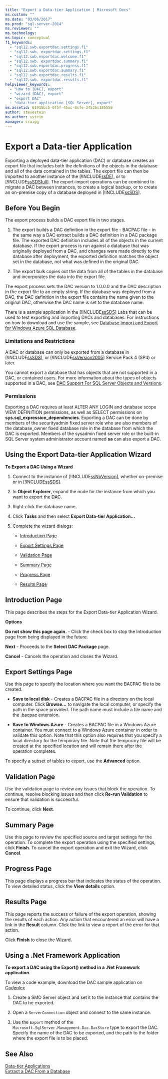 ```yaml
---
title: "Export a Data-tier Application | Microsoft Docs"
ms.custom: ""
ms.date: "03/06/2017"
ms.prod: "sql-server-2014"
ms.reviewer: ""
ms.technology:
ms.topic: conceptual
f1_keywords: 
  - "sql12.swb.exportdac.settings.f1"
  - "sql12.swb. exportdac.settings.f1"
  - "sql12.swb.exportdac.welcome.f1"
  - "sql12.swb. exportdac.summary.f1"
  - "sql12.swb.exportdac.progress.f1"
  - "sql12.swb.exportdac.summary.f1"
  - "sql12.swb.exportdac.results.f1"
  - "sql12.swb. exportdac.results.f1"
helpviewer_keywords: 
  - "How to [DAC], export"
  - "wizard [DAC], export"
  - "export DAC"
  - "data-tier application [SQL Server], export"
ms.assetid: 61915bc5-0f5f-45ac-8cfe-3452bc185558
author: stevestein
ms.author: sstein
manager: craigg
---
```

# Export a Data-tier Application
  Exporting a deployed data-tier application (DAC) or database creates an export file that includes both the definitions of the objects in the database and all of the data contained in the tables. The export file can then be imported to another instance of the [!INCLUDE[ssDE](../../includes/ssde-md.md)], or to [!INCLUDE[ssSDSfull](../../includes/sssdsfull-md.md)]. The export-import operations can be combined to migrate a DAC between instances, to create a logical backup, or to create an on-premise copy of a database deployed in [!INCLUDE[ssSDS](../../includes/sssds-md.md)].  
  
## Before You Begin  
 The export process builds a DAC export file in two stages.  
  
1.  The export builds a DAC definition in the export file - BACPAC file - in the same way a DAC extract builds a DAC definition in a DAC package file. The exported DAC definition includes all of the objects in the current database. If the export process is run against a database that was originally deployed from a DAC, and changes were made directly to the database after deployment, the exported definition matches the object set in the database, not what was defined in the original DAC.  
  
2.  The export bulk copies out the data from all of the tables in the database and incorporates the data into the export file.  
  
 The export process sets the DAC version to 1.0.0.0 and the DAC description in the export file to an empty string. If the database was deployed from a DAC, the DAC definition in the export file contains the name given to the original DAC, otherwise the DAC name is set to the database name.  
  
 There is a sample application in the [!INCLUDE[ssSDS](../../includes/sssds-md.md)] Labs that can be used to test exporting and importing DACs and databases. For instructions on how to download and use the sample, see [Database Import and Export for Windows Azure SQL Database](https://docs.microsoft.com/sql/relational-databases/import-export/overview-import-export).  
  
###  <a name="LimitationsRestrictions"></a> Limitations and Restrictions  
 A DAC or database can only be exported from a database in [!INCLUDE[ssSDS](../../includes/sssds-md.md)], or [!INCLUDE[ssVersion2005](../../includes/ssversion2005-md.md)] Service Pack 4 (SP4) or later.  
  
 You cannot export a database that has objects that are not supported in a DAC, or contained users. For more information about the types of objects supported in a DAC, see [DAC Support For SQL Server Objects and Versions](dac-support-for-sql-server-objects-and-versions.md).  
  
###  <a name="Permissions"></a> Permissions  
 Exporting a DAC requires at least ALTER ANY LOGIN and database scope VIEW DEFINITION permissions, as well as SELECT permissions on **sys.sql_expression_dependencies**. Exporting a DAC can be done by members of the securityadmin fixed server role who are also members of the database_owner fixed database role in the database from which the DAC is exported. Members of the sysadmin fixed server role or the built-in SQL Server system administrator account named **sa** can also export a DAC.  
  
##  <a name="UsingDeployDACWizard"></a> Using the Export Data-tier Application Wizard  
 **To Export a DAC Using a Wizard**  
  
1.  Connect to the instance of [!INCLUDE[ssNoVersion](../../includes/ssnoversion-md.md)], whether on-premise or in [!INCLUDE[ssSDS](../../includes/sssds-md.md)].  
  
2.  In **Object Explorer**, expand the node for the instance from which you want to export the DAC.  
  
3.  Right-click the database name.  
  
4.  Click **Tasks** and then select **Export Data-tier Application...**  
  
5.  Complete the wizard dialogs:  
  
    -   [Introduction Page](#Introduction)  
  
    -   [Export Settings Page](#Export_settings)  
  
    -   [Validation Page](#Validation)  
  
    -   [Summary Page](#Summary)  
  
    -   [Progress Page](#Progress)  
  
    -   [Results Page](#Results)  
  
##  <a name="Introduction"></a> Introduction Page  
 This page describes the steps for the Export Data-tier Application Wizard.  
  
 **Options**  
  
 **Do not show this page again.** - Click the check box to stop the Introduction page from being displayed in the future.  
  
 **Next** - Proceeds to the **Select DAC Package** page.  
  
 **Cancel** - Cancels the operation and closes the Wizard.  
  
##  <a name="Export_settings"></a> Export Settings Page  
 Use this page to specify the location where you want the BACPAC file to be created.  
  
-   **Save to local disk** - Creates a BACPAC file in a directory on the local computer. Click **Browse...** to navigate the local computer, or specify the path in the space provided. The path name must include a file name and the .bacpac extension.  
  
-   **Save to Windows Azure** - Creates a BACPAC file in a Windows Azure container. You must connect to a Windows Azure container in order to validate this option. Note that this option also requires that you specify a local directory for the temporary file. Note that the temporary file will be created at the specified location and will remain there after the operation completes.  
  
 To specify a subset of tables to export, use the **Advanced** option.  
  
##  <a name="Validation"></a> Validation Page  
 Use the validation page to review any issues that block the operation. To continue, resolve blocking issues and then click **Re-run Validation** to ensure that validation is successful.  
  
 To continue, click **Next**.  
  
##  <a name="Summary"></a> Summary Page  
 Use this page to review the specified source and target settings for the operation. To complete the export operation using the specified settings, click **Finish**. To cancel the export operation and exit the Wizard, click **Cancel**.  
  
##  <a name="Progress"></a> Progress Page  
 This page displays a progress bar that indicates the status of the operation. To view detailed status, click the **View details** option.  
  
##  <a name="Results"></a> Results Page  
 This page reports the success or failure of the export operation, showing the results of each action. Any action that encountered an error will have a link in the **Result** column. Click the link to view a report of the error for that action.  
  
 Click **Finish** to close the Wizard.  
  
##  <a name="NetApp"></a> Using a .Net Framework Application  
 **To export a DAC using the Export() method in a .Net Framework application.**  
  
 To view a code example, download the DAC sample application on [Codeplex](https://go.microsoft.com/fwlink/?LinkId=219575)  
  
1.  Create a SMO Server object and set it to the instance that contains the DAC to be exported.  
  
2.  Open a `ServerConnection` object and connect to the same instance.  
  
3.  Use the `Export` method of the `Microsoft.SqlServer.Management.Dac.DacStore` type to export the DAC. Specify the name of the DAC to be exported, and the path to the folder where the export file is to be placed.  
  
## See Also  
 [Data-tier Applications](data-tier-applications.md)   
 [Extract a DAC From a Database](extract-a-dac-from-a-database.md)  
  
  
